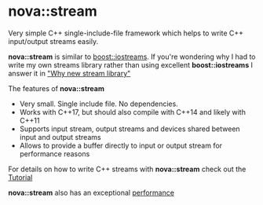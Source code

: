 # nova::stream

Very simple C++ single-include-file framework which helps to write C++ input/output streams easily.

__nova::stream__ is similar to [boost::iostreams](http://www.boost.org/doc/libs/1_65_1/libs/iostreams/doc/index.html).
If you're wondering why I had to write my own streams library rather than
using excellent __boost::iostreams__ I answer it in
["Why new stream library"](https://github.com/novalexei/nstream/wiki/Why-new-stream-library)

The features of __nova::stream__

- Very small. Single include file. No dependencies.
- Works with C++17, but should also compile with C++14 and likely with C++11
- Supports input stream, output streams and devices shared between input and output streams
- Allows to provide a buffer directly to input or output stream for performance reasons
 
For details on how to write C++ streams with __nova::stream__ check out the
[Tutorial](https://github.com/novalexei/nstream/wiki/nstream-Tutorial)

__nova::stream__ also has an exceptional [performance](https://github.com/novalexei/nstream/wiki/nstream-Performance)
